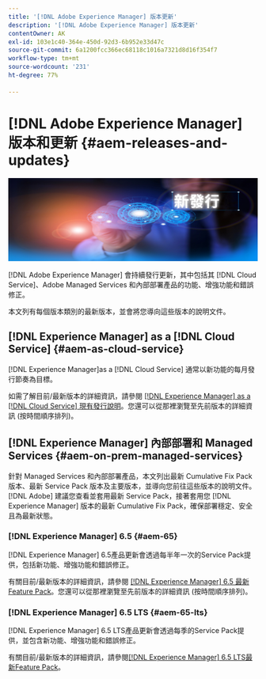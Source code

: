 ```yaml
---
title: '[!DNL Adobe Experience Manager] 版本更新'
description: '[!DNL Adobe Experience Manager] 版本更新'
contentOwner: AK
exl-id: 103e1c40-364e-450d-92d3-6b952e33d47c
source-git-commit: 6a1200fcc366ec68118c1016a7321d8d16f354f7
workflow-type: tm+mt
source-wordcount: '231'
ht-degree: 77%

---
```


# [!DNL Adobe Experience Manager] 版本和更新 {#aem-releases-and-updates}

![[!DNL Experience Manager] 新版本](assets/new-aem-releases1.jpeg)

[!DNL Adobe Experience Manager] 會持續發行更新，其中包括其 [!DNL Cloud Service]、Adobe Managed Services 和內部部署產品的功能、增強功能和錯誤修正。

本文列有每個版本類別的最新版本，並會將您導向這些版本的說明文件。

## [!DNL Experience Manager] as a [!DNL Cloud Service] {#aem-as-cloud-service}

[!DNL Experience Manager]as a [!DNL Cloud Service] 通常以新功能的每月發行節奏為目標。

如需了解目前/最新版本的詳細資訊，請參閱 [ [!DNL Experience Manager] as a [!DNL Cloud Service] 現有發行說明](https://experienceleague.adobe.com/zh-hant/docs/experience-manager-cloud-service/content/release-notes/release-notes/release-notes-current)。您還可以從那裡瀏覽至先前版本的詳細資訊 (按時間順序排列)。

## [!DNL Experience Manager] 內部部署和 Managed Services {#aem-on-prem-managed-services}

針對 Managed Services 和內部部署產品，本文列出最新 Cumulative Fix Pack 版本、最新 Service Pack 版本及主要版本，並導向您前往這些版本的說明文件。[!DNL Adobe] 建議您查看並套用最新 Service Pack，接著套用您 [!DNL Experience Manager] 版本的最新 Cumulative Fix Pack，確保部署穩定、安全且為最新狀態。

### [!DNL Experience Manager] 6.5 {#aem-65}

[!DNL Experience Manager] 6.5產品更新會透過每半年一次的Service Pack提供，包括新功能、增強功能和錯誤修正。

有關目前/最新版本的詳細資訊，請參閱 [[!DNL Experience Manager] 6.5 最新 Feature Pack](https://experienceleague.adobe.com/zh-hant/docs/experience-manager-65/content/release-notes/release-notes)。您還可以從那裡瀏覽至先前版本的詳細資訊 (按時間順序排列)。

### [!DNL Experience Manager] 6.5 LTS {#aem-65-lts}

[!DNL Experience Manager] 6.5 LTS產品更新會透過每季的Service Pack提供，並包含新功能、增強功能和錯誤修正。

有關目前/最新版本的詳細資訊，請參閱[[!DNL Experience Manager] 6.5 LTS最新Feature Pack](https://experienceleague.adobe.com/en/docs/experience-manager-65-lts/content/release-notes/release-notes?lang=en)。

